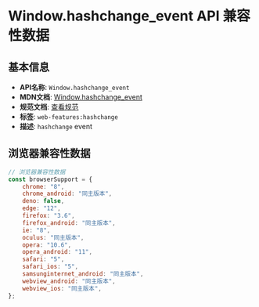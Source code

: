# Window.hashchange_event API 兼容性数据

## 基本信息

- **API名称**: `Window.hashchange_event`
- **MDN文档**: [Window.hashchange_event](https://developer.mozilla.org/docs/Web/API/Window/hashchange_event)
- **规范文档**: [查看规范](https://html.spec.whatwg.org/multipage/indices.html#event-hashchange,https://html.spec.whatwg.org/multipage/webappapis.html#handler-window-onhashchange)
- **标签**: `web-features:hashchange`
- **描述**: `hashchange` event

## 浏览器兼容性数据

```javascript
// 浏览器兼容性数据
const browserSupport = {
    chrome: "8",
    chrome_android: "同主版本",
    deno: false,
    edge: "12",
    firefox: "3.6",
    firefox_android: "同主版本",
    ie: "8",
    oculus: "同主版本",
    opera: "10.6",
    opera_android: "11",
    safari: "5",
    safari_ios: "5",
    samsunginternet_android: "同主版本",
    webview_android: "同主版本",
    webview_ios: "同主版本",
};

```


